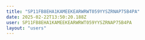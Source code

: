 ```yaml
---
title: "SP11FB8EHA1KAMEEKEARWRWT059YYSZRNAP75B4PA"
date: 2025-02-22T13:50:20.188Z
user: SP11FB8EHA1KAMEEKEARWRWT059YYSZRNAP75B4PA
layout: "users"
---
```

    